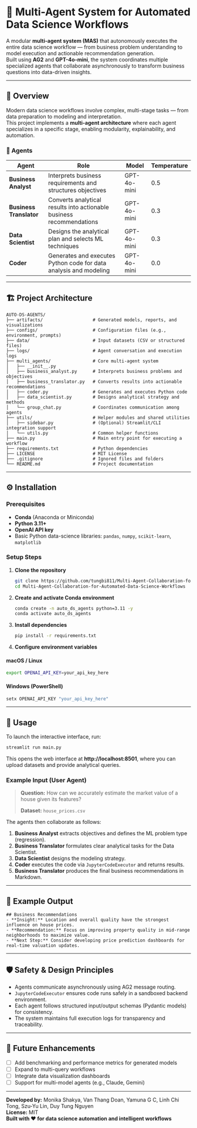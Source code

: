 # 🧠 Multi-Agent System for Automated Data Science Workflows

A modular **multi-agent system (MAS)** that autonomously executes the entire data science workflow — from business problem understanding to model execution and actionable recommendation generation.  
Built using **AG2** and **GPT-4o-mini**, the system coordinates multiple specialized agents that collaborate asynchronously to transform business questions into data-driven insights.

---

## 🚀 Overview

Modern data science workflows involve complex, multi-stage tasks — from data preparation to modeling and interpretation.  
This project implements a **multi-agent architecture** where each agent specializes in a specific stage, enabling modularity, explainability, and automation.

### 🔹 Agents
| Agent | Role | Model | Temperature |
|--------|------|--------|--------------|
| **Business Analyst** | Interprets business requirements and structures objectives | GPT-4o-mini | 0.5 |
| **Business Translator** | Converts analytical results into actionable business recommendations | GPT-4o-mini | 0.3 |
| **Data Scientist** | Designs the analytical plan and selects ML techniques | GPT-4o-mini | 0.3 |
| **Coder** | Generates and executes Python code for data analysis and modeling | GPT-4o-mini | 0.0 |

---

## 🏗️ Project Architecture

```
AUTO-DS-AGENTS/
├── artifacts/                   # Generated models, reports, and visualizations
├── configs/                     # Configuration files (e.g., environment, prompts)
├── data/                        # Input datasets (CSV or structured files)
├── logs/                        # Agent conversation and execution logs
├── multi_agents/                # Core multi-agent system
│   ├── __init__.py
│   ├── business_analyst.py      # Interprets business problems and objectives
│   ├── business_translator.py   # Converts results into actionable recommendations
│   ├── coder.py                 # Generates and executes Python code
│   ├── data_scientist.py        # Designs analytical strategy and methods
│   └── group_chat.py            # Coordinates communication among agents
├── utils/                       # Helper modules and shared utilities
│   ├── sidebar.py               # (Optional) Streamlit/CLI integration support
│   └── utils.py                 # Common helper functions
├── main.py                      # Main entry point for executing a workflow
├── requirements.txt             # Python dependencies
├── LICENSE                      # MIT License
├── .gitignore                   # Ignored files and folders
└── README.md                    # Project documentation
```

---

## ⚙️ Installation

### Prerequisites
- **Conda** (Anaconda or Miniconda)
- **Python 3.11+**
- **OpenAI API key**
- Basic Python data-science libraries: `pandas`, `numpy`, `scikit-learn`, `matplotlib`

### Setup Steps

1. **Clone the repository**
   ```bash
   git clone https://github.com/tungbi811/Multi-Agent-Collaboration-for-Automated-Data-Science-Workflows.git
   cd Multi-Agent-Collaboration-for-Automated-Data-Science-Workflows
   ```

2. **Create and activate Conda environment**
   ```bash
   conda create -n auto_ds_agents python=3.11 -y
   conda activate auto_ds_agents
   ```

3. **Install dependencies**
   ```bash
   pip install -r requirements.txt
   ```

4. **Configure environment variables**

#### macOS / Linux
```bash
export OPENAI_API_KEY=your_api_key_here
```

#### Windows (PowerShell)
```powershell
setx OPENAI_API_KEY "your_api_key_here"
```

---

## 🎯 Usage

To launch the interactive interface, run:

```bash
streamlit run main.py
```

This opens the web interface at **http://localhost:8501**, where you can upload datasets and provide analytical queries.

### Example Input (User Agent)

> **Question:** How can we accurately estimate the market value of a house given its features?
>
> **Dataset:** `house_prices.csv`

The agents then collaborate as follows:
1. **Business Analyst** extracts objectives and defines the ML problem type (regression).
2. **Business Translator** formulates clear analytical tasks for the Data Scientist.
3. **Data Scientist** designs the modeling strategy.
4. **Coder** executes the code via `JupyterCodeExecutor` and returns results.
5. **Business Translator** produces the final business recommendations in Markdown.

---

## 🔬 Example Output

```
## Business Recommendations
- **Insight:** Location and overall quality have the strongest influence on house prices.
- **Recommendation:** Focus on improving property quality in mid-range neighborhoods to maximize value.
- **Next Step:** Consider developing price prediction dashboards for real-time valuation updates.
```

---

## 🛡️ Safety & Design Principles

- Agents communicate asynchronously using AG2 message routing.
- `JupyterCodeExecutor` ensures code runs safely in a sandboxed backend environment.
- Each agent follows structured input/output schemas (Pydantic models) for consistency.
- The system maintains full execution logs for transparency and traceability.

---

## 🔮 Future Enhancements

- [ ] Add benchmarking and performance metrics for generated models
- [ ] Expand to multi-query workflows
- [ ] Integrate data visualization dashboards
- [ ] Support for multi-model agents (e.g., Claude, Gemini)

---

**Developed by:** Monika Shakya, Van Thang Doan, Yamuna G C, Linh Chi Tong, Szu-Yu Lin, Duy Tung Nguyen  
**License:** MIT  
**Built with ❤️ for data science automation and intelligent workflows**